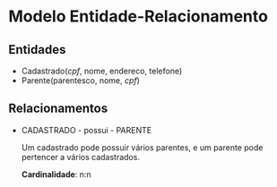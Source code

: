# Modelo Entidade-Relacionamento

## Entidades

- Cadastrado(*cpf*, nome, endereco, telefone)
- Parente(parentesco, nome, *cpf*)

## Relacionamentos

- CADASTRADO - possui - PARENTE

    Um cadastrado pode possuir vários parentes, e um parente pode pertencer a vários cadastrados.
    
    **Cardinalidade**: n:n


